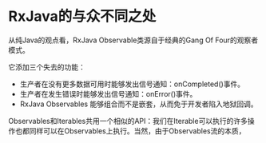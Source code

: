 # RxJava的与众不同之处

从纯Java的观点看，RxJava Observable类源自于经典的Gang Of Four的观察者模式。

它添加三个失去的功能：

* 生产者在没有更多数据可用时能够发出信号通知：onCompleted()事件。
* 生产者在发生错误时能够发出信号通知：onError()事件。
* RxJava Observables 能够组合而不是嵌套，从而免于开发者陷入地狱回调。


Observables和Iterables共用一个相似的API：我们在Iterable可以执行的许多操作也都同样可以在Observables上执行。当然，由于Observables流的本质，